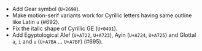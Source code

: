  * Add Gear symbol (`U+2699`).
 * Make motion-serif variants work for Cyrillic letters having same outline like Latin `u` (#692).
 * Fix the italic shape of Cyrillic GE (`U+0491`).
 * Add Egyptological Alef (`U+A722`, `U+A723`), Ayin (`U+A724`, `U+A725`) and Glottal `a`, `i` and `u` (`U+A7BA` ... `U+A7BF`) (#695).